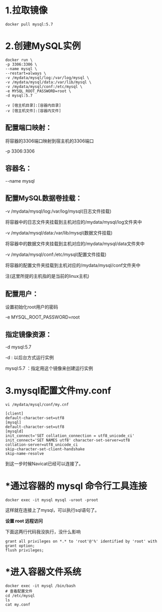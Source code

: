 # 1.拉取镜像

```shell
docker pull mysql:5.7
```

# 2.创建MySQL实例

```shell
docker run \
-p 3306:3306 \
--name mysql \
--restart=always \
-v /mydata/mysql/log:/var/log/mysql \
-v /mydata/mysql/data:/var/lib/mysql \
-v /mydata/mysql/conf:/etc/mysql \
-e MYSQL_ROOT_PASSWORD=root \
-d mysql:5.7

-v [宿主机目录]:[容器内目录]
-v [宿主机文件]:[容器内文件]
```

## 配置端口映射：

将容器的3306端口映射到宿主机的3306端口

-p 3306:3306

## 容器名：

--name mysql

## 配置MySQL数据卷挂载：

-v /mydata/mysql/log:/var/log/mysql(日志文件挂载)

将容器中的日志文件夹挂载到主机对应的/mydata/mysql/log文件夹中

-v /mydata/mysql/data:/var/lib/mysql(数据文件挂载)

将容器中的数据文件夹挂载到主机对应的/mydata/mysql/data文件夹中

-v /mydata/mysql/conf:/etc/mysql(配置文件挂载)

将容器的配置文件夹挂载到主机对应的/mydata/mysql/conf文件夹中

注(这里所提的主机指的是当前的linux主机)

## 配置用户：

设置初始化root用户的密码

-e MYSQL_ROOT_PASSWORD=root

## 指定镜像资源：

-d mysql:5.7

-d : 以后台方式运行实例

mysql:5.7 ：指定用这个镜像来创建运行实例

# 3.mysql配置文件my.conf

```shell
vi /mydata/mysql/conf/my.cnf
```



```shell
[client]
default-character-set=utf8
[mysql]
default-character-set=utf8
[mysqld]
init_connect='SET collation_connection = utf8_unicode_ci' init_connect='SET NAMES utf8' character-set-server=utf8
collation-server=utf8_unicode_ci
skip-character-set-client-handshake
skip-name-resolve
```



到这一步时候Navicat已经可以连接了。



# *通过容器的 mysql 命令行工具连接

```shell
docker exec -it mysql mysql -uroot -proot
```

这样就在连接上了mysql，可以执行sql语句了。

**设置 root 远程访问**

下面这两行代码我没执行，没什么影响

```shell
grant all privileges on *.* to 'root'@'%' identified by 'root' with grant option;
flush privileges;
```



# *进入容器文件系统

```shell
docker exec -it mysql /bin/bash
# 查看配置文件
cd /etc/mysql
ls
cat my.conf
```



